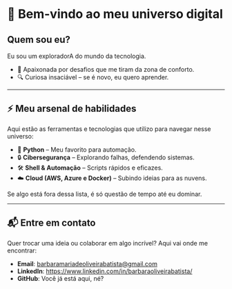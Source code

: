 # 👾 Bem-vindo ao meu universo digital  

## **Quem sou eu?**  
Eu sou um exploradorA do mundo da tecnologia.  

- 🚀 Apaixonada por desafios que me tiram da zona de conforto.    
- 🔍 Curiosa insaciável – se é novo, eu quero aprender.  

---

## ⚡ **Meu arsenal de habilidades**  

Aqui estão as ferramentas e tecnologias que utilizo para navegar nesse universo:  
- 🐍 **Python** – Meu favorito para automação.  
- 🔒 **Cibersegurança** – Explorando falhas, defendendo sistemas.  
- 🛠️ **Shell & Automação** – Scripts rápidos e eficazes.  
- ☁️ **Cloud (AWS, Azure e Docker)** – Subindo ideias para as nuvens.  

Se algo está fora dessa lista, é só questão de tempo até eu dominar.  

---

## 📬 **Entre em contato**  

Quer trocar uma ideia ou colaborar em algo incrível? Aqui vai onde me encontrar:  
- **Email**: barbaramariadeoliveirabatista@gmail.com 
- **LinkedIn**: https://www.linkedin.com/in/barbaraoliveirabatista/ 
- **GitHub**: Você já está aqui, né?  




